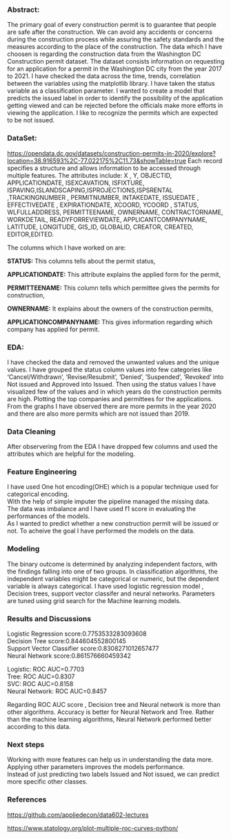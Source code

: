 ### Abstract:
The primary goal of every construction permit is to guarantee that people are safe after the construction. We can avoid any accidents or concerns during the construction process while assuring the safety standards and the measures according to the place of the construction. The data which I have choosen is regarding the construction data from the Washington DC Construction permit dataset. The dataset consists information on requesting for an application for a permit in the Washington DC city from the year 2017 to 2021. I have checked the data across the time, trends, correlation between the variables using the matplotlib library. I have taken the status variable as a classification parameter. I wanted to create a model that predicts the issued label in order to identify the possibility of the application getting viewed and can be rejected before the officials make more efforts in viewing the application. I like to recognize the permits which are expected to be not issued.

### DataSet:
https://opendata.dc.gov/datasets/construction-permits-in-2020/explore?location=38.916593%2C-77.022175%2C11.73&showTable=true
Each record specifies a structure and allows information to be accessed through multiple features. The attributes include: X , Y, OBJECTID, APPLICATIONDATE, ISEXCAVATION, ISFIXTURE, ISPAVING,ISLANDSCAPING,ISPROJECTIONS,ISPSRENTAL ,TRACKINGNUMBER , PERMITNUMBER, INTAKEDATE, ISSUEDATE , EFFECTIVEDATE , EXPIRATIONDATE, XCOORD, YCOORD , STATUS, WLFULLADDRESS, PERMITTEENAME, OWNERNAME, CONTRACTORNAME, WORKDETAIL, READYFORREVIEWDATE, APPLICANTCOMPANYNAME, LATITUDE, LONGITUDE, GIS_ID, GLOBALID, CREATOR, CREATED, EDITOR,EDITED.

The columns which I have worked on are:

**STATUS:** This columns tells about the permit status, 

**APPLICATIONDATE:** This attribute explains the applied form for the permit, 

**PERMITTEENAME:** This column tells which permittee gives the permits for construction, 

**OWNERNAME:** It explains about the owners of the construction permits, 

**APPLICATIONCOMPANYNAME:** This gives information regarding which company has applied for permit.

### EDA:
I have checked the data and removed the unwanted values and the unique values. I have grouped the status column values into few categories like ‘Cancel/Withdrawn’, ‘Revise/Resubmit’, ‘Denied’, ’Suspended’, ‘Revoked’ into Not issued and Approved into Issued. Then using the status values I have visualized few of the values and in which years do the construction permits are high. Plotting the top companies and permittees for the applications. From the graphs I have observed there are more permits in the year 2020 and there are also more permits which are not issued than 2019.

### Data Cleaning
After observering from the EDA I have dropped few columns and used the attributes which are helpful for the modeling.

### Feature Engineering
I have used One hot encoding(OHE) which is a popular technique used for categorical encoding. <br/>
With the help of simple imputer the pipeline managed the missing data. <br/>
The data was imbalance and I have used f1 score in evaluating the performances of the models.<br/>
As I wanted to predict whether a new construction permit will be issued or not. To acheive the goal I have performed the models on the data.

### Modeling
The binary outcome is determined by analyzing independent factors, with the findings falling into one of two groups. In classification algorithms, the independent variables might be categorical or numeric, but the dependent variable is always categorical. I have used logistic regression model , Decision trees, support vector classifer and neural networks. Parameters are tuned using grid search for the Machine learning models. 

### Results and Discussions
Logistic Regression score:0.7753533283093608 <br />
Decision Tree score:0.844604552800145 <br />
Support Vector Classifier score:0.8308271012657477 <br />
Neural Network score:0.861576660459342 <br />

Logistic: ROC AUC=0.7703 <br />
Tree: ROC AUC=0.8307 <br />
SVC: ROC AUC=0.8158 <br />
Neural Network: ROC AUC=0.8457 <br />

Regarding ROC AUC score , Decision tree and Neural network is more than other algorithms. Accuracy is better for Neural Network and Tree. Rather than the machine learning algorithms, Neural Network performed better according to this data.

### Next steps
Working with more features can help us in understanding the data more. <br />
Applying other parameters improves the models performance. <br />
Instead of just predicting two labels Issued and Not issued, we can predict more specific other classes. <br />

### References
https://github.com/appliedecon/data602-lectures

https://www.statology.org/plot-multiple-roc-curves-python/
